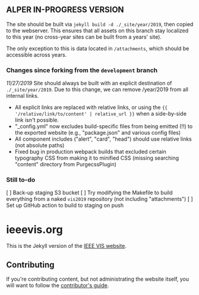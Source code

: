 ## ALPER IN-PROGRESS VERSION

The site should be built via `jekyll build -d ./_site/year/2019`, then copied to the webserver.  This ensures that all assets on this branch stay localized to this year (no cross-year sites can be built from a years' site).

The only exception to this is data located in `/attachments`, which should be accessible across years.

### Changes since forking from the `development` branch

*11/27/2019*
Site should always be built with an explicit destination of `./_site/year/2019`.  Due to this change, we can remove /year/2019 from all internal links.

* All explicit links are replaced with relative links, or using the `{{ '/relative/link/to/content' | relative_url }}` when a side-by-side link isn't possible.
* "_config.yml" now excludes build-specific files from being emitted (!!) to the exported website (e.g., "package.json" and various config files)
* All component includes ("alert", "card", "head") should use relative links (not absolute paths)
* Fixed bug in production webpack builds that excluded certain typography CSS from making it to minified CSS (missing searching "content" directory from PurgecssPlugin)

### Still to-do

[ ] Back-up staging S3 bucket
[ ] Try modifying the Makefile to build everything from a naked `vis2019` repository (not including "attachments")
[ ] Set up GitHub action to build to staging on push

# ieeevis.org

This is the Jekyll version of the [IEEE VIS website](http://ieeevis.org).

## Contributing

If you're contributing content, but not administrating the website
itself, you will want to follow the
[contributor's guide](instructions.md).
